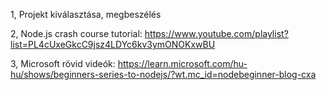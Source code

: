 1, Projekt kiválasztása, megbeszélés

2, Node.js crash course tutorial: https://www.youtube.com/playlist?list=PL4cUxeGkcC9jsz4LDYc6kv3ymONOKxwBU

3, Microsoft rövid videók: https://learn.microsoft.com/hu-hu/shows/beginners-series-to-nodejs/?wt.mc_id=nodebeginner-blog-cxa
